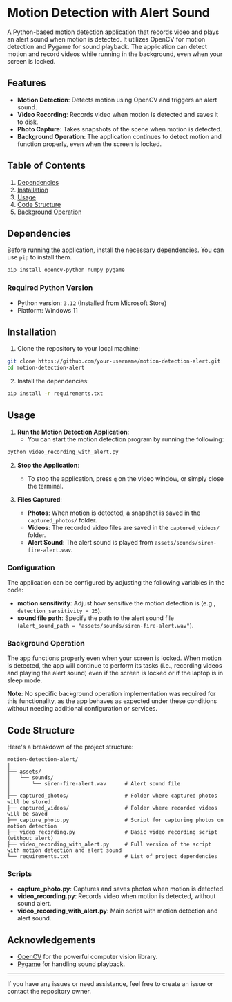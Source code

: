 # Motion Detection with Alert Sound

A Python-based motion detection application that records video and plays an alert sound when motion is detected. It utilizes OpenCV for motion detection and Pygame for sound playback. The application can detect motion and record videos while running in the background, even when your screen is locked.

## Features

- **Motion Detection**: Detects motion using OpenCV and triggers an alert sound.
- **Video Recording**: Records video when motion is detected and saves it to disk.
- **Photo Capture**: Takes snapshots of the scene when motion is detected.
- **Background Operation**: The application continues to detect motion and function properly, even when the screen is locked.

## Table of Contents
1. [Dependencies](#dependencies)
2. [Installation](#installation)
3. [Usage](#usage)
4. [Code Structure](#code-structure)
5. [Background Operation](#background-operation)

## Dependencies

Before running the application, install the necessary dependencies. You can use `pip` to install them.

```bash
pip install opencv-python numpy pygame
```

### Required Python Version

- Python version: `3.12` (Installed from Microsoft Store)
- Platform: Windows 11

## Installation

1. Clone the repository to your local machine:

```bash
git clone https://github.com/your-username/motion-detection-alert.git
cd motion-detection-alert
```

2. Install the dependencies:

```bash
pip install -r requirements.txt
```

## Usage

1. **Run the Motion Detection Application**:
   - You can start the motion detection program by running the following:

```bash
python video_recording_with_alert.py
```

2. **Stop the Application**:
   - To stop the application, press `q` on the video window, or simply close the terminal.

3. **Files Captured**:
   - **Photos**: When motion is detected, a snapshot is saved in the `captured_photos/` folder.
   - **Videos**: The recorded video files are saved in the `captured_videos/` folder.
   - **Alert Sound**: The alert sound is played from `assets/sounds/siren-fire-alert.wav`.

### Configuration

The application can be configured by adjusting the following variables in the code:
- **motion sensitivity**: Adjust how sensitive the motion detection is (e.g., `detection_sensitivity = 25`).
- **sound file path**: Specify the path to the alert sound file (`alert_sound_path = "assets/sounds/siren-fire-alert.wav"`).

### Background Operation

The app functions properly even when your screen is locked. When motion is detected, the app will continue to perform its tasks (i.e., recording videos and playing the alert sound) even if the screen is locked or if the laptop is in sleep mode.

**Note**: No specific background operation implementation was required for this functionality, as the app behaves as expected under these conditions without needing additional configuration or services.

## Code Structure

Here's a breakdown of the project structure:

```
motion-detection-alert/
│
├── assets/
│   └── sounds/
│       └── siren-fire-alert.wav      # Alert sound file
│
├── captured_photos/                  # Folder where captured photos will be stored
├── captured_videos/                  # Folder where recorded videos will be saved
├── capture_photo.py                  # Script for capturing photos on motion detection
├── video_recording.py                # Basic video recording script (without alert)
├── video_recording_with_alert.py     # Full version of the script with motion detection and alert sound
└── requirements.txt                  # List of project dependencies
```

### **Scripts**

- **capture_photo.py**: Captures and saves photos when motion is detected.
- **video_recording.py**: Records video when motion is detected, without sound alert.
- **video_recording_with_alert.py**: Main script with motion detection and alert sound.


## Acknowledgements

- [OpenCV](https://opencv.org/) for the powerful computer vision library.
- [Pygame](https://www.pygame.org/) for handling sound playback.

---

If you have any issues or need assistance, feel free to create an issue or contact the repository owner.
```